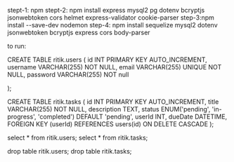 stept-1: npm
stept-2: npm install express mysql2 pg dotenv bcryptjs jsonwebtoken cors helmet express-validator cookie-parser
step-3:npm install --save-dev nodemon
step-4: npm install sequelize mysql2 dotenv jsonwebtoken bcryptjs express cors body-parser

to run:


CREATE TABLE ritik.users (
  id INT PRIMARY KEY AUTO_INCREMENT,
  username VARCHAR(255) NOT NULL,
  email VARCHAR(255) UNIQUE NOT NULL,
  password VARCHAR(255) NOT null
  
);


CREATE TABLE ritik.tasks (
  id INT PRIMARY KEY AUTO_INCREMENT,
  title VARCHAR(255) NOT NULL,
  description TEXT,
  status ENUM('pending', 'in-progress', 'completed') DEFAULT 'pending',
  userId INT,
  dueDate DATETIME,  
  FOREIGN KEY (userId) REFERENCES users(id) ON DELETE CASCADE
);


select * from ritik.users;
select * from ritik.tasks;


drop table ritik.users;
drop table ritik.tasks;